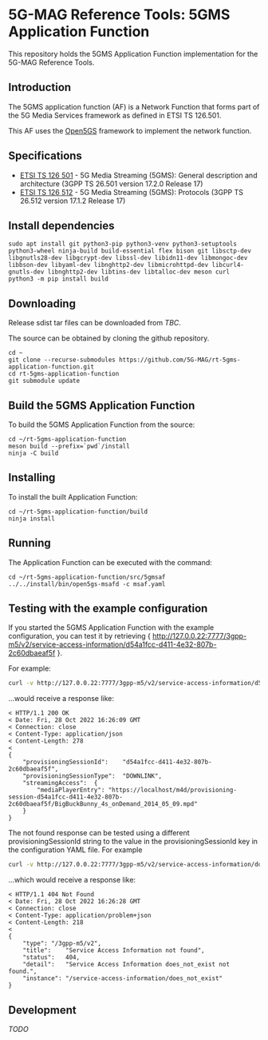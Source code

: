 # 5G-MAG Reference Tools: 5GMS Application Function

This repository holds the 5GMS Application Function implementation for the
5G-MAG Reference Tools.

## Introduction

The 5GMS application function (AF) is a Network Function that forms part of the
5G Media Services framework as defined in ETSI TS 126.501.

This AF uses the [Open5GS](https://open5gs.org/) framework to implement the
network function.

## Specifications

* [ETSI TS 126 501](https://portal.etsi.org/webapp/workprogram/Report_WorkItem.asp?WKI_ID=66447) - 5G Media Streaming (5GMS): General description and architecture (3GPP TS 26.501 version 17.2.0 Release 17)
* [ETSI TS 126 512](https://portal.etsi.org/webapp/workprogram/Report_WorkItem.asp?WKI_ID=66919) - 5G Media Streaming (5GMS): Protocols (3GPP TS 26.512 version 17.1.2 Release 17)

## Install dependencies

```
sudo apt install git python3-pip python3-venv python3-setuptools python3-wheel ninja-build build-essential flex bison git libsctp-dev libgnutls28-dev libgcrypt-dev libssl-dev libidn11-dev libmongoc-dev libbson-dev libyaml-dev libnghttp2-dev libmicrohttpd-dev libcurl4-gnutls-dev libnghttp2-dev libtins-dev libtalloc-dev meson curl
python3 -m pip install build
```

## Downloading

Release sdist tar files can be downloaded from _TBC_.

The source can be obtained by cloning the github repository.
```
cd ~
git clone --recurse-submodules https://github.com/5G-MAG/rt-5gms-application-function.git
cd rt-5gms-application-function
git submodule update
```

## Build the 5GMS Application Function

To build the 5GMS Application Function from the source: 

``` 
cd ~/rt-5gms-application-function
meson build --prefix=`pwd`/install
ninja -C build
```

## Installing

To install the built Application Function:
```
cd ~/rt-5gms-application-function/build
ninja install
```

## Running

The Application Function can be executed with the command:
```
cd ~/rt-5gms-application-function/src/5gmsaf
../../install/bin/open5gs-msafd -c msaf.yaml
```

## Testing with the example configuration

If you started the 5GMS Application Function with the example configuration, you can test it by retrieving { http://127.0.0.22:7777/3gpp-m5/v2/service-access-information/d54a1fcc-d411-4e32-807b-2c60dbaeaf5f }.

For example:
```bash
curl -v http://127.0.0.22:7777/3gpp-m5/v2/service-access-information/d54a1fcc-d411-4e32-807b-2c60dbaeaf5f
```
...would receive a response like:
```
< HTTP/1.1 200 OK
< Date: Fri, 28 Oct 2022 16:26:09 GMT
< Connection: close
< Content-Type: application/json
< Content-Length: 278
< 
{
	"provisioningSessionId":	"d54a1fcc-d411-4e32-807b-2c60dbaeaf5f",
	"provisioningSessionType":	"DOWNLINK",
	"streamingAccess":	{
		"mediaPlayerEntry":	"https://localhost/m4d/provisioning-session-d54a1fcc-d411-4e32-807b-2c60dbaeaf5f/BigBuckBunny_4s_onDemand_2014_05_09.mpd"
	}
}
```

The not found response can be tested using a different provisioningSessionId string to the value in the provisioningSessionId key in the configuration YAML file. For example
```bash
curl -v http://127.0.0.22:7777/3gpp-m5/v2/service-access-information/does_not_exist
```
...which would receive a response like:
```
< HTTP/1.1 404 Not Found
< Date: Fri, 28 Oct 2022 16:26:28 GMT
< Connection: close
< Content-Type: application/problem+json
< Content-Length: 218
< 
{
	"type":	"/3gpp-m5/v2",
	"title":	"Service Access Information not found",
	"status":	404,
	"detail":	"Service Access Information does_not_exist not found.",
	"instance":	"/service-access-information/does_not_exist"
}
```

## Development

_TODO_
